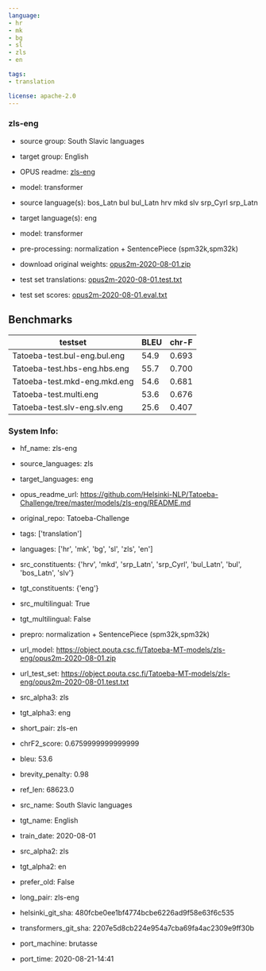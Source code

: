 ```yaml
---
language: 
- hr
- mk
- bg
- sl
- zls
- en

tags:
- translation

license: apache-2.0
---
```


### zls-eng

* source group: South Slavic languages 
* target group: English 
*  OPUS readme: [zls-eng](https://github.com/Helsinki-NLP/Tatoeba-Challenge/tree/master/models/zls-eng/README.md)

*  model: transformer
* source language(s): bos_Latn bul bul_Latn hrv mkd slv srp_Cyrl srp_Latn
* target language(s): eng
* model: transformer
* pre-processing: normalization + SentencePiece (spm32k,spm32k)
* download original weights: [opus2m-2020-08-01.zip](https://object.pouta.csc.fi/Tatoeba-MT-models/zls-eng/opus2m-2020-08-01.zip)
* test set translations: [opus2m-2020-08-01.test.txt](https://object.pouta.csc.fi/Tatoeba-MT-models/zls-eng/opus2m-2020-08-01.test.txt)
* test set scores: [opus2m-2020-08-01.eval.txt](https://object.pouta.csc.fi/Tatoeba-MT-models/zls-eng/opus2m-2020-08-01.eval.txt)

## Benchmarks

| testset               | BLEU  | chr-F |
|-----------------------|-------|-------|
| Tatoeba-test.bul-eng.bul.eng 	| 54.9 	| 0.693 |
| Tatoeba-test.hbs-eng.hbs.eng 	| 55.7 	| 0.700 |
| Tatoeba-test.mkd-eng.mkd.eng 	| 54.6 	| 0.681 |
| Tatoeba-test.multi.eng 	| 53.6 	| 0.676 |
| Tatoeba-test.slv-eng.slv.eng 	| 25.6 	| 0.407 |


### System Info: 
- hf_name: zls-eng

- source_languages: zls

- target_languages: eng

- opus_readme_url: https://github.com/Helsinki-NLP/Tatoeba-Challenge/tree/master/models/zls-eng/README.md

- original_repo: Tatoeba-Challenge

- tags: ['translation']

- languages: ['hr', 'mk', 'bg', 'sl', 'zls', 'en']

- src_constituents: {'hrv', 'mkd', 'srp_Latn', 'srp_Cyrl', 'bul_Latn', 'bul', 'bos_Latn', 'slv'}

- tgt_constituents: {'eng'}

- src_multilingual: True

- tgt_multilingual: False

- prepro:  normalization + SentencePiece (spm32k,spm32k)

- url_model: https://object.pouta.csc.fi/Tatoeba-MT-models/zls-eng/opus2m-2020-08-01.zip

- url_test_set: https://object.pouta.csc.fi/Tatoeba-MT-models/zls-eng/opus2m-2020-08-01.test.txt

- src_alpha3: zls

- tgt_alpha3: eng

- short_pair: zls-en

- chrF2_score: 0.6759999999999999

- bleu: 53.6

- brevity_penalty: 0.98

- ref_len: 68623.0

- src_name: South Slavic languages

- tgt_name: English

- train_date: 2020-08-01

- src_alpha2: zls

- tgt_alpha2: en

- prefer_old: False

- long_pair: zls-eng

- helsinki_git_sha: 480fcbe0ee1bf4774bcbe6226ad9f58e63f6c535

- transformers_git_sha: 2207e5d8cb224e954a7cba69fa4ac2309e9ff30b

- port_machine: brutasse

- port_time: 2020-08-21-14:41